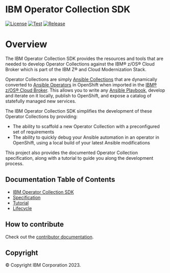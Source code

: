 # IBM Operator Collection SDK
[![License](https://img.shields.io/badge/License-Apache_2.0-blue.svg)](./LICENSE)
[![Test](https://github.com/IBM/operator-collection-sdk/actions/workflows/test.yml/badge.svg?event=push)](https://github.com/IBM/operator-collection-sdk/actions/workflows/test.yml)
[![Release](https://github.com/IBM/operator-collection-sdk/actions/workflows/release.yml/badge.svg)](https://github.com/IBM/operator-collection-sdk/actions/workflows/release.yml)

# Overview
The IBM Operator Collection SDK provides the resources and tools that are needed to develop Operator Collections against the IBM® z/OS® Cloud Broker which is part of the IBM Z® and Cloud Modernization Stack.

Operator Collections are simply [Ansible Collections](https://www.ansible.com/blog/getting-started-with-ansible-collections) that are dynamically converted to [Ansible Operators](https://www.ansible.com/blog/ansible-operator) in OpenShift when imported in the [IBM® z/OS® Cloud Broker](https://ibm.biz/ibm-zoscb-install). This allows you to write any [Ansible Playbook](https://docs.ansible.com/ansible/2.9/user_guide/playbooks_intro.html), develop and iterate on it locally, publish to OpenShift, and expose a catalog of statefully managed new services.

The IBM Operator Collection SDK simplifies the development of these Operator Collections by providing:
- The ability to scaffold a new Operator Collection with a preconfigured set of requirements
- The ability to quickly debug your Ansible automation in an operator in OpenShift, using a local build of your latest Ansible modifications

This project also provides the documented Operator Collection specification, along with a tutorial to guide you along the development process.



## Documentation Table of Contents
- [IBM Operator Collection SDK](ibm/operator_collection_sdk/README.md)
- [Specification](docs/spec.md)
- [Tutorial](docs/tutorial.md)
- [Lifecycle](docs/lifecycle.md)
  

## How to contribute
Check out the [contributor documentation](CONTRIBUTING.md).


## Copyright
© Copyright IBM Corporation 2023.